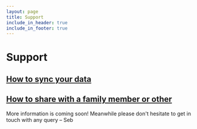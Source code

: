 ```yaml
---
layout: page
title: Support
include_in_header: true
include_in_footer: true
---
```


# Support

## [How to sync your data](/sync)

## [How to share with a family member or other](/share-with-other)

More information is coming soon! Meanwhile please don't hesitate to get in touch with any query – Seb
